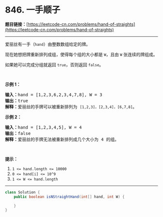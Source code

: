 # 846. 一手顺子

**题目链接：**[https://leetcode-cn.com/problems/hand-of-straights](https://leetcode-cn.com/problems/hand-of-straights)

---

<div class="content__1Y2H">
 <div class="notranslate">
  <p>爱丽丝有一手（<code>hand</code>）由整数数组给定的牌。&nbsp;</p> 
  <p>现在她想把牌重新排列成组，使得每个组的大小都是 <code>W</code>，且由 <code>W</code> 张连续的牌组成。</p> 
  <p>如果她可以完成分组就返回 <code>true</code>，否则返回 <code>false</code>。</p> 
  <p>&nbsp;</p> 
  <ol> 
  </ol> 
  <p><strong>示例 1：</strong></p> 
  <pre class="language-text"><strong>输入：</strong>hand = [1,2,3,6,2,3,4,7,8], W = 3
<strong>输出：</strong>true
<strong>解释：</strong>爱丽丝的手牌可以被重新排列为 <code>[1,2,3]，[2,3,4]，[6,7,8]</code>。</pre> 
  <p><strong>示例 2：</strong></p> 
  <pre class="language-text"><strong>输入：</strong>hand = [1,2,3,4,5], W = 4
<strong>输出：</strong>false
<strong>解释：</strong>爱丽丝的手牌无法被重新排列成几个大小为 4 的组。</pre> 
  <p>&nbsp;</p> 
  <p><strong>提示：</strong></p> 
  <ol> 
   <li><code>1 &lt;= hand.length &lt;= 10000</code></li> 
   <li><code>0 &lt;= hand[i]&nbsp;&lt;= 10^9</code></li> 
   <li><code>1 &lt;= W &lt;= hand.length</code></li> 
  </ol> 
 </div>
</div>

---

```java
class Solution {
    public boolean isNStraightHand(int[] hand, int W) {
        
    }
}
```